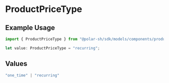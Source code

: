 # ProductPriceType

## Example Usage

```typescript
import { ProductPriceType } from "@polar-sh/sdk/models/components/productpricetype.js";

let value: ProductPriceType = "recurring";
```

## Values

```typescript
"one_time" | "recurring"
```